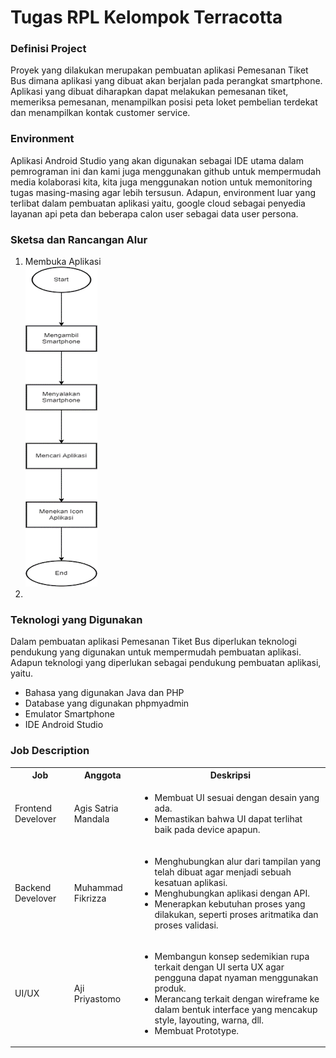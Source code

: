 <h1>Tugas RPL Kelompok Terracotta</h1>

<!-- <h4>Anggota<h4>
<ol>
  <li> Agis Satria Mandala</li>
  <li> Muhammad Fikrizza</li>
  <li> Aji Priyastomo</li>
</ol> -->

<h3>Definisi Project</h3>
<p>Proyek yang dilakukan merupakan pembuatan aplikasi Pemesanan Tiket Bus dimana aplikasi yang dibuat akan berjalan pada perangkat smartphone. Aplikasi yang dibuat diharapkan dapat melakukan pemesanan tiket, memeriksa pemesanan, menampilkan posisi peta loket pembelian terdekat dan menampilkan kontak customer service.</p>


<h3>Environment</h3>
<p>Aplikasi Android Studio yang akan digunakan sebagai IDE utama dalam pemrograman ini dan kami juga menggunakan github untuk mempermudah media kolaborasi kita, kita juga menggunakan notion untuk memonitoring tugas masing-masing agar lebih tersusun. Adapun, environment luar yang terlibat dalam pembuatan aplikasi yaitu, google cloud sebagai penyedia layanan api peta dan beberapa calon user sebagai data user persona.</p>

<h3>Sketsa dan Rancangan Alur</h3>
<ol>
  <li>Membuka Aplikasi</li>
  <img src="./assets/flowchart-membuka aplikasi.png" alt="img-flowchat">

  <li></li>
</ol>


<h3>Teknologi yang Digunakan</h3>
<p>Dalam pembuatan aplikasi Pemesanan Tiket Bus diperlukan teknologi pendukung yang digunakan untuk mempermudah pembuatan aplikasi. Adapun teknologi yang diperlukan sebagai pendukung pembuatan aplikasi, yaitu.</p>
<ul>
  <li>Bahasa yang digunakan Java dan PHP</li>
  <li>Database yang digunakan phpmyadmin</li>
  <li>Emulator Smartphone</li>
  <li>IDE Android Studio</li>
</ul>

<h3>Job Description</h3>
<table>
  <tr>
    <th>Job</th>
    <th>Anggota</th>
    <th>Deskripsi</th>
  </tr>
  <tr>
    <td>Frontend Develover</td>
    <td>Agis Satria Mandala</td>
    <td>
      <ul>
        <li>Membuat UI sesuai dengan desain yang ada.</li>
        <li>Memastikan bahwa UI dapat terlihat baik pada device apapun.</li>
      </ul>
    </td>
  </tr>
  <tr>
    <td>Backend Develover</td>
    <td>Muhammad Fikrizza</td>
    <td>
      <ul>
        <li>Menghubungkan alur dari tampilan yang telah dibuat agar menjadi sebuah kesatuan aplikasi.</li>
        <li>Menghubungkan aplikasi dengan API.</li>
        <li>Menerapkan kebutuhan proses yang dilakukan, seperti proses aritmatika dan proses validasi.</li>
      </ul>
    </td>
  </tr>
  <tr>
    <td>UI/UX</td>
    <td>Aji Priyastomo</td>
    <td>
      <ul>
        <li>Membangun konsep sedemikian rupa terkait dengan UI serta UX agar pengguna dapat nyaman menggunakan produk.</li>
        <li>Merancang terkait dengan wireframe ke dalam bentuk interface yang mencakup style, layouting, warna, dll.</li>
        <li>Membuat Prototype.</li>
      </ul>
    </td>
  </tr>
</table>
